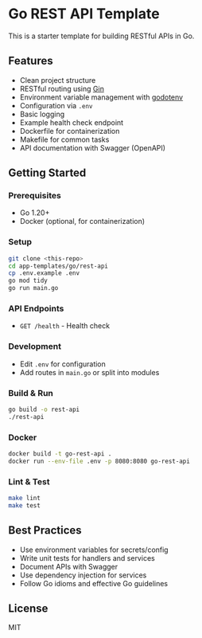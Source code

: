 # Go REST API Template

This is a starter template for building RESTful APIs in Go.

## Features
- Clean project structure
- RESTful routing using [Gin](https://github.com/gin-gonic/gin)
- Environment variable management with [godotenv](https://github.com/joho/godotenv)
- Configuration via `.env`
- Basic logging
- Example health check endpoint
- Dockerfile for containerization
- Makefile for common tasks
- API documentation with Swagger (OpenAPI)

## Getting Started

### Prerequisites
- Go 1.20+
- Docker (optional, for containerization)

### Setup
```bash
git clone <this-repo>
cd app-templates/go/rest-api
cp .env.example .env
go mod tidy
go run main.go
```

### API Endpoints
- `GET /health` - Health check

### Development
- Edit `.env` for configuration
- Add routes in `main.go` or split into modules

### Build & Run
```bash
go build -o rest-api
./rest-api
```

### Docker
```bash
docker build -t go-rest-api .
docker run --env-file .env -p 8080:8080 go-rest-api
```

### Lint & Test
```bash
make lint
make test
```

## Best Practices
- Use environment variables for secrets/config
- Write unit tests for handlers and services
- Document APIs with Swagger
- Use dependency injection for services
- Follow Go idioms and effective Go guidelines

## License
MIT

